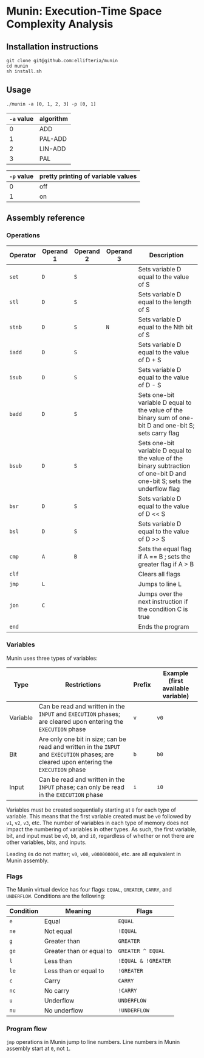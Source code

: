# Munin: Execution-Time Space Complexity Analysis

## Installation instructions

```
git clone git@github.com:ellifteria/munin
cd munin
sh install.sh
```

## Usage

```
./munin -a [0, 1, 2, 3] -p [0, 1]
```

| `-a` value | algorithm |
| --- | --- |
| 0 | ADD |
| 1 | PAL-ADD |
| 2 | LIN-ADD |
| 3 | PAL |

| `-p` value | pretty printing of variable values |
| --- | --- |
| 0 | off |
| 1 | on |

## Assembly reference

### Operations

| Operator | Operand 1 | Operand 2 | Operand 3 | Description |
| --- | --- | --- | --- | --- |
| `set` | `D` | `S` | | Sets variable D equal to the value of S |
| `stl` | `D` | `S` | | Sets variable D equal to the length of S |
| `stnb` | `D` | `S` | `N` | Sets variable D equal to the Nth bit of S |
| `iadd` | `D` | `S` | | Sets variable D equal to the value of D + S |
| `isub` | `D` | `S` | | Sets variable D equal to the value of D - S |
| `badd` | `D` | `S` | | Sets one-bit variable D equal to the value of the binary sum of one-bit D and one-bit S; sets carry flag |
| `bsub` | `D` | `S` | | Sets one-bit variable D equal to the value of the binary subtraction of one-bit D and one-bit S; sets the underflow flag |
| `bsr` | `D` | `S` | | Sets variable D equal to the value of D << S |
| `bsl` | `D` | `S` | | Sets variable D equal to the value of D >> S |
| `cmp` | `A` | `B` | | Sets the equal flag if A == B ; sets the greater flag if A > B |
| `clf` | | | | Clears all flags |
| `jmp` | `L` | | | Jumps to line L |
| `jon` | `C` | | | Jumps over the next instruction if the condition C is true |
| `end` | | | | Ends the program |

### Variables

Munin uses three types of variables:

| Type | Restrictions | Prefix | Example (first available variable)
| --- | --- | --- | --- |
| Variable | Can be read and written in the `INPUT` and `EXECUTION` phases; are cleared upon entering the `EXECUTION` phase | `v` | `v0` |
| Bit | Are only one bit in size; can be read and written in the `INPUT` and `EXECUTION` phases; are cleared upon entering the `EXECUTION` phase | `b` | `b0` |
| Input | Can be read and written in the `INPUT` phase; can only be read in the `EXECUTION` phase | `i` | `i0` |

Variables must be created sequentially starting at `0` for each type of variable.
This means that the first variable created must be `v0` followed by `v1`, `v2`, `v3`, etc.
The number of variables in each type of memory does not impact the numbering of variables in other types.
As such, the first variable, bit, and input must be `v0`, `b0`, and `i0`, regardless of whether or not there are other variables, bits, and inputs.

Leading `0`s do not matter; `v0`, `v00`, `v000000000`, etc. are all equivalent in Munin assembly.

### Flags

The Munin virtual device has four flags: `EQUAL`, `GREATER`, `CARRY`, and `UNDERFLOW`.
Conditions are the following:

| Condition | Meaning | Flags |
| --- | --- | --- |
| `e` | Equal | `EQUAL` |
| `ne` | Not equal | `!EQUAL` |
| `g` | Greater than | `GREATER` |
| `ge` | Greater than or equal to | `GREATER ^ EQUAL` |
| `l` | Less than | `!EQUAL & !GREATER` |
| `le` | Less than or equal to | `!GREATER` |
| `c` | Carry | `CARRY` |
| `nc` | No carry | `!CARRY` |
| `u` | Underflow | `UNDERFLOW` |
| `nu` | No underflow | `!UNDERFLOW` |


### Program flow

`jmp` operations in Munin jump to line numbers.
Line numbers in Munin assembly start at `0`, not `1`.
